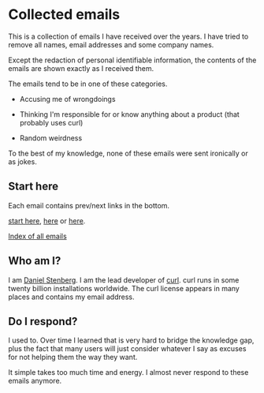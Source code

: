 # Collected emails

This is a collection of emails I have received over the years. I have tried to
remove all names, email addresses and some company names.

Except the redaction of personal identifiable information, the contents of the
emails are shown exactly as I received them.

The emails tend to be in one of these categories.

- Accusing me of wrongdoings

- Thinking I'm responsible for or know anything about a product (that probably
  uses curl)

- Random weirdness

To the best of my knowledge, none of these emails were sent ironically or as
jokes.

## Start here

Each email contains prev/next links in the bottom.

[start here](https://bagder.github.io/emails/2009/2009-03-21),
[here](https://bagder.github.io/emails/2017/2017-09-20.html) or
[here](https://bagder.github.io/emails/2020/2020-03-21.html).

[Index of all emails](list.md)

## Who am I?

I am [Daniel Stenberg](https://daniel.haxx.se). I am the lead developer of
[curl](https://curl.se/). curl runs in some twenty billion installations
worldwide. The curl license appears in many places and contains my email
address.

## Do I respond?

I used to. Over time I learned that is very hard to bridge the knowledge gap,
plus the fact that many users will just consider whatever I say as excuses for
not helping them the way they want.

It simple takes too much time and energy. I almost never respond to these
emails anymore.
